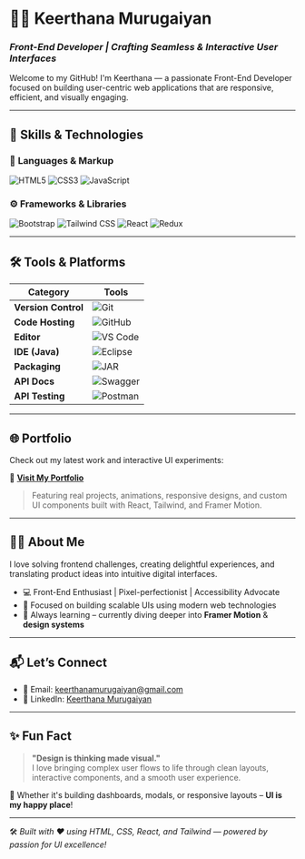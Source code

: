 # 👩‍💻 Keerthana Murugaiyan

### *Front-End Developer | Crafting Seamless & Interactive User Interfaces*

Welcome to my GitHub! I'm Keerthana — a passionate Front-End Developer focused on building user-centric web applications that are responsive, efficient, and visually engaging.

---

## 🚀 Skills & Technologies

### 🧩 **Languages & Markup**
![HTML5](https://img.shields.io/badge/HTML5-%23E34F26.svg?style=flat&logo=html5&logoColor=white)
![CSS3](https://img.shields.io/badge/CSS3-%231572B6.svg?style=flat&logo=css3&logoColor=white)
![JavaScript](https://img.shields.io/badge/JavaScript-%23F7DF1E.svg?style=flat&logo=javascript&logoColor=black)

### ⚙️ **Frameworks & Libraries**
![Bootstrap](https://img.shields.io/badge/Bootstrap-%23563D7C.svg?style=flat&logo=bootstrap&logoColor=white)
![Tailwind CSS](https://img.shields.io/badge/TailwindCSS-%230A0F25.svg?style=flat&logo=tailwind-css&logoColor=white)
![React](https://img.shields.io/badge/React-%2361DAFB.svg?style=flat&logo=react&logoColor=black)
![Redux](https://img.shields.io/badge/Redux-%23764ABC.svg?style=flat&logo=redux&logoColor=white)

---

## 🛠 Tools & Platforms

| Category             | Tools                                                                                      |
|----------------------|---------------------------------------------------------------------------------------------|
| **Version Control**  | ![Git](https://img.shields.io/badge/Git-%23F05032.svg?style=flat&logo=git&logoColor=white) |
| **Code Hosting**     | ![GitHub](https://img.shields.io/badge/GitHub-%23181717.svg?style=flat&logo=github&logoColor=white) |
| **Editor**           | ![VS Code](https://img.shields.io/badge/VSCode-%23007ACC.svg?style=flat&logo=visual-studio-code&logoColor=white) |
| **IDE (Java)**       | ![Eclipse](https://img.shields.io/badge/Eclipse-%23000000.svg?style=flat&logo=eclipse&logoColor=white) |
| **Packaging**        | ![JAR](https://img.shields.io/badge/JAR-%23FF5722.svg?style=flat&logo=java&logoColor=white) |
| **API Docs**         | ![Swagger](https://img.shields.io/badge/Swagger-%23000000.svg?style=flat&logo=swagger&logoColor=white) |
| **API Testing**      | ![Postman](https://img.shields.io/badge/Postman-%23FF6C37.svg?style=flat&logo=postman&logoColor=white) |

---

## 🌐 Portfolio

Check out my latest work and interactive UI experiments:

🔗 **[Visit My Portfolio](https://keerthana-portfolio.netlify.app/)**

> Featuring real projects, animations, responsive designs, and custom UI components built with React, Tailwind, and Framer Motion.

---

## 🙋‍♀️ About Me

I love solving frontend challenges, creating delightful experiences, and translating product ideas into intuitive digital interfaces.

- 💻 Front-End Enthusiast | Pixel-perfectionist | Accessibility Advocate
- 🎯 Focused on building scalable UIs using modern web technologies
- 🔄 Always learning – currently diving deeper into **Framer Motion** & **design systems**

---

## 📬 Let’s Connect

- 📧 Email: [keerthanamurugaiyan@gmail.com](mailto:keerthanamurugaiyan@gmail.com)  
- 💼 LinkedIn: [Keerthana Murugaiyan](https://www.linkedin.com/in/keerthana-murugaiyan-947597303/)

---

## ✨ Fun Fact

> **"Design is thinking made visual."**  
> I love bringing complex user flows to life through clean layouts, interactive components, and a smooth user experience.

🎨 Whether it's building dashboards, modals, or responsive layouts – **UI is my happy place**!

---

🛠 *Built with ❤️ using HTML, CSS, React, and Tailwind — powered by passion for UI excellence!*
